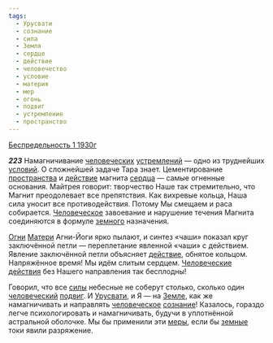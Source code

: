```yaml
---
tags:
  - Урусвати
  - сознание
  - сила
  - Земля
  - сердце
  - действие
  - человечество
  - условие
  - материя
  - мер
  - огонь
  - подвиг
  - устремление
  - пространство
---
```


[Беспредельность 1 1930г](https://127.0.0.1:4002/agni/1930)

___223___
Намагничивание [человеческих](../../../tags/#человечество) [устремлений](../../../tags/#устремление) — одно из труднейших [условий](../../../tags/#условие). О сложнейшей задаче Тара знает. Цементирование [пространства](../../../tags/#пространство) и [действие](../../../tags/#действие) магнита [сердца](../../../tags/#[сердце](../../../tags/#сердце)) — самые огненные основания. Майтрея говорит: творчество Наше так стремительно, что Магнит преодолевает все препятствия. Как вихревые кольца, Наша сила уносит все противодействия. Потому Мы смещаем и раса собирается. [Человеческое](../../../tags/#человечество) завоевание и нарушение течения Магнита соединяются в формуле [земного](../../../tags/#Земля) назначения.   

[Огни](../../../tags/#огонь) [Матери](../../../tags/#материя) Агни-Йоги ярко пылают, и синтез «чаши» показал круг заключённой петли — переплетание явленной «чаши» с действием. Явление заключённой петли объясняет [действие](../../../tags/#действие), обнятое кольцом. Напряжённое время! Мы идём слитым сердцем. [Человеческие](../../../tags/#человечество) [действия](../../../tags/#действие) без Нашего направления так бесплодны!   

Говорил, что все [силы](../../../tags/#сила) небесные не соберут столько, сколько один [человеческий](../../../tags/#человечество) [подвиг](../../../tags/#подвиг). И [Урусвати](../../../tags/#Урусвати), и Я — на [Земле](../../../tags/#Земля), как же намагничивать и направлять [человеческое](../../../tags/#человечество) [сознание](../../../tags/#сознание)! Казалось, гораздо легче психологировать и намагничивать, будучи в уплотнённой астральной оболочке. Мы бы применили эти [меры](../../../tags/#мер), если бы [земные](../../../tags/#Земля) токи явили разряжение.